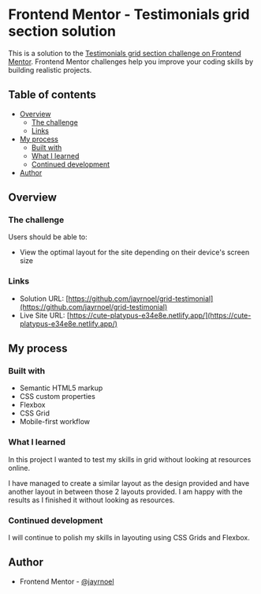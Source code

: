 # Frontend Mentor - Testimonials grid section solution

This is a solution to the [Testimonials grid section challenge on Frontend Mentor](https://www.frontendmentor.io/challenges/testimonials-grid-section-Nnw6J7Un7). Frontend Mentor challenges help you improve your coding skills by building realistic projects.

## Table of contents

- [Overview](#overview)
  - [The challenge](#the-challenge)
  - [Links](#links)
- [My process](#my-process)
  - [Built with](#built-with)
  - [What I learned](#what-i-learned)
  - [Continued development](#continued-development)
- [Author](#author)

## Overview

### The challenge

Users should be able to:

- View the optimal layout for the site depending on their device's screen size

### Links

- Solution URL: [https://github.com/jayrnoel/grid-testimonial](https://github.com/jayrnoel/grid-testimonial)
- Live Site URL: [https://cute-platypus-e34e8e.netlify.app/](https://cute-platypus-e34e8e.netlify.app/)

## My process

### Built with

- Semantic HTML5 markup
- CSS custom properties
- Flexbox
- CSS Grid
- Mobile-first workflow

### What I learned

In this project I wanted to test my skills in grid without looking at resources online.

I have managed to create a similar layout as the design provided and have another layout in between those 2 layouts provided. I am happy with the results as I finished it without looking as resources.

### Continued development

I will continue to polish my skills in layouting using CSS Grids and Flexbox.

## Author

- Frontend Mentor - [@jayrnoel](https://www.frontendmentor.io/profile/jayrnoel)
